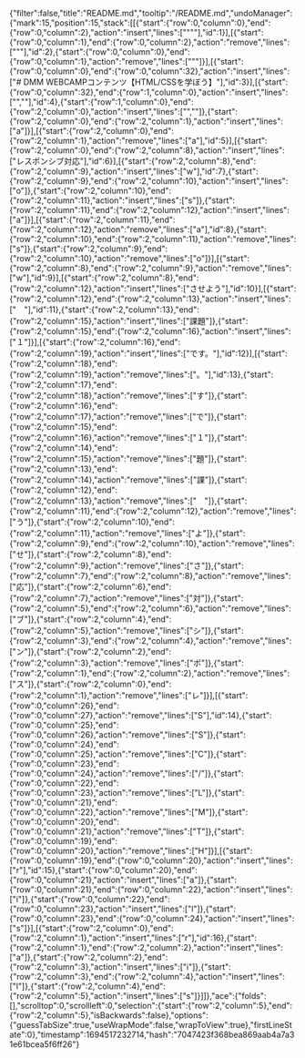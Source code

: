 {"filter":false,"title":"README.md","tooltip":"/README.md","undoManager":{"mark":15,"position":15,"stack":[[{"start":{"row":0,"column":0},"end":{"row":0,"column":2},"action":"insert","lines":["\"\""],"id":1}],[{"start":{"row":0,"column":1},"end":{"row":0,"column":2},"action":"remove","lines":["\""],"id":2},{"start":{"row":0,"column":0},"end":{"row":0,"column":1},"action":"remove","lines":["\""]}],[{"start":{"row":0,"column":0},"end":{"row":0,"column":32},"action":"insert","lines":["# DMM WEBCAMPコンテンツ【HTML/CSSを学ぼう】"],"id":3}],[{"start":{"row":0,"column":32},"end":{"row":1,"column":0},"action":"insert","lines":["",""],"id":4},{"start":{"row":1,"column":0},"end":{"row":2,"column":0},"action":"insert","lines":["",""]},{"start":{"row":2,"column":0},"end":{"row":2,"column":1},"action":"insert","lines":["a"]}],[{"start":{"row":2,"column":0},"end":{"row":2,"column":1},"action":"remove","lines":["a"],"id":5}],[{"start":{"row":2,"column":0},"end":{"row":2,"column":8},"action":"insert","lines":["レスポンシブ対応"],"id":6}],[{"start":{"row":2,"column":8},"end":{"row":2,"column":9},"action":"insert","lines":["w"],"id":7},{"start":{"row":2,"column":9},"end":{"row":2,"column":10},"action":"insert","lines":["o"]},{"start":{"row":2,"column":10},"end":{"row":2,"column":11},"action":"insert","lines":["s"]},{"start":{"row":2,"column":11},"end":{"row":2,"column":12},"action":"insert","lines":["a"]}],[{"start":{"row":2,"column":11},"end":{"row":2,"column":12},"action":"remove","lines":["a"],"id":8},{"start":{"row":2,"column":10},"end":{"row":2,"column":11},"action":"remove","lines":["s"]},{"start":{"row":2,"column":9},"end":{"row":2,"column":10},"action":"remove","lines":["o"]}],[{"start":{"row":2,"column":8},"end":{"row":2,"column":9},"action":"remove","lines":["w"],"id":9}],[{"start":{"row":2,"column":8},"end":{"row":2,"column":12},"action":"insert","lines":["させよう"],"id":10}],[{"start":{"row":2,"column":12},"end":{"row":2,"column":13},"action":"insert","lines":["　"],"id":11},{"start":{"row":2,"column":13},"end":{"row":2,"column":15},"action":"insert","lines":["課題"]},{"start":{"row":2,"column":15},"end":{"row":2,"column":16},"action":"insert","lines":["１"]}],[{"start":{"row":2,"column":16},"end":{"row":2,"column":19},"action":"insert","lines":["です。"],"id":12}],[{"start":{"row":2,"column":18},"end":{"row":2,"column":19},"action":"remove","lines":["。"],"id":13},{"start":{"row":2,"column":17},"end":{"row":2,"column":18},"action":"remove","lines":["す"]},{"start":{"row":2,"column":16},"end":{"row":2,"column":17},"action":"remove","lines":["で"]},{"start":{"row":2,"column":15},"end":{"row":2,"column":16},"action":"remove","lines":["１"]},{"start":{"row":2,"column":14},"end":{"row":2,"column":15},"action":"remove","lines":["題"]},{"start":{"row":2,"column":13},"end":{"row":2,"column":14},"action":"remove","lines":["課"]},{"start":{"row":2,"column":12},"end":{"row":2,"column":13},"action":"remove","lines":["　"]},{"start":{"row":2,"column":11},"end":{"row":2,"column":12},"action":"remove","lines":["う"]},{"start":{"row":2,"column":10},"end":{"row":2,"column":11},"action":"remove","lines":["よ"]},{"start":{"row":2,"column":9},"end":{"row":2,"column":10},"action":"remove","lines":["せ"]},{"start":{"row":2,"column":8},"end":{"row":2,"column":9},"action":"remove","lines":["さ"]},{"start":{"row":2,"column":7},"end":{"row":2,"column":8},"action":"remove","lines":["応"]},{"start":{"row":2,"column":6},"end":{"row":2,"column":7},"action":"remove","lines":["対"]},{"start":{"row":2,"column":5},"end":{"row":2,"column":6},"action":"remove","lines":["ブ"]},{"start":{"row":2,"column":4},"end":{"row":2,"column":5},"action":"remove","lines":["シ"]},{"start":{"row":2,"column":3},"end":{"row":2,"column":4},"action":"remove","lines":["ン"]},{"start":{"row":2,"column":2},"end":{"row":2,"column":3},"action":"remove","lines":["ポ"]},{"start":{"row":2,"column":1},"end":{"row":2,"column":2},"action":"remove","lines":["ス"]},{"start":{"row":2,"column":0},"end":{"row":2,"column":1},"action":"remove","lines":["レ"]}],[{"start":{"row":0,"column":26},"end":{"row":0,"column":27},"action":"remove","lines":["S"],"id":14},{"start":{"row":0,"column":25},"end":{"row":0,"column":26},"action":"remove","lines":["S"]},{"start":{"row":0,"column":24},"end":{"row":0,"column":25},"action":"remove","lines":["C"]},{"start":{"row":0,"column":23},"end":{"row":0,"column":24},"action":"remove","lines":["/"]},{"start":{"row":0,"column":22},"end":{"row":0,"column":23},"action":"remove","lines":["L"]},{"start":{"row":0,"column":21},"end":{"row":0,"column":22},"action":"remove","lines":["M"]},{"start":{"row":0,"column":20},"end":{"row":0,"column":21},"action":"remove","lines":["T"]},{"start":{"row":0,"column":19},"end":{"row":0,"column":20},"action":"remove","lines":["H"]}],[{"start":{"row":0,"column":19},"end":{"row":0,"column":20},"action":"insert","lines":["r"],"id":15},{"start":{"row":0,"column":20},"end":{"row":0,"column":21},"action":"insert","lines":["a"]},{"start":{"row":0,"column":21},"end":{"row":0,"column":22},"action":"insert","lines":["i"]},{"start":{"row":0,"column":22},"end":{"row":0,"column":23},"action":"insert","lines":["l"]},{"start":{"row":0,"column":23},"end":{"row":0,"column":24},"action":"insert","lines":["s"]}],[{"start":{"row":2,"column":0},"end":{"row":2,"column":1},"action":"insert","lines":["r"],"id":16},{"start":{"row":2,"column":1},"end":{"row":2,"column":2},"action":"insert","lines":["a"]},{"start":{"row":2,"column":2},"end":{"row":2,"column":3},"action":"insert","lines":["i"]},{"start":{"row":2,"column":3},"end":{"row":2,"column":4},"action":"insert","lines":["l"]},{"start":{"row":2,"column":4},"end":{"row":2,"column":5},"action":"insert","lines":["s"]}]]},"ace":{"folds":[],"scrolltop":0,"scrollleft":0,"selection":{"start":{"row":2,"column":5},"end":{"row":2,"column":5},"isBackwards":false},"options":{"guessTabSize":true,"useWrapMode":false,"wrapToView":true},"firstLineState":0},"timestamp":1694517232714,"hash":"7047423f368bea869aab4a7a31e61bcea5f6ff26"}